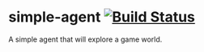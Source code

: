 simple-agent [![Build Status](https://travis-ci.org/ceres-pallas/simple-agent.svg)](https://travis-ci.org/ceres-pallas/simple-agent)
============

A simple agent that will explore a game world.

